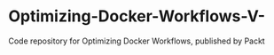 # Optimizing-Docker-Workflows-V-
Code repository for Optimizing Docker Workflows, published by Packt
